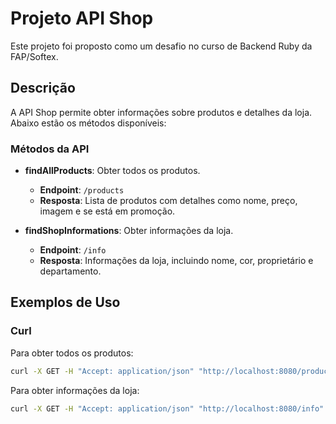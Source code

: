 # Projeto API Shop

Este projeto foi proposto como um desafio no curso de Backend Ruby da FAP/Softex.

## Descrição

A API Shop permite obter informações sobre produtos e detalhes da loja. Abaixo estão os métodos disponíveis:

### Métodos da API

- **findAllProducts**: Obter todos os produtos.
  - **Endpoint**: `/products`
  - **Resposta**: Lista de produtos com detalhes como nome, preço, imagem e se está em promoção.

- **findShopInformations**: Obter informações da loja.
  - **Endpoint**: `/info`
  - **Resposta**: Informações da loja, incluindo nome, cor, proprietário e departamento.

## Exemplos de Uso

### Curl

Para obter todos os produtos:
```sh
curl -X GET -H "Accept: application/json" "http://localhost:8080/products"
```

Para obter informações da loja:
```sh
curl -X GET -H "Accept: application/json" "http://localhost:8080/info"
```
